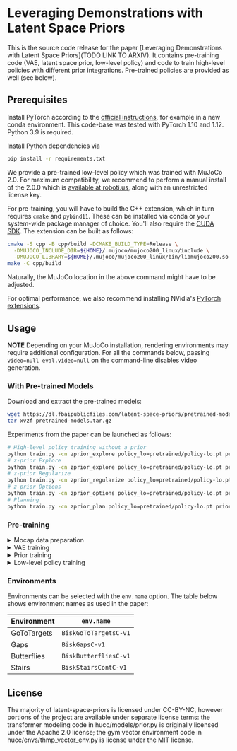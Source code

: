 # Leveraging Demonstrations with Latent Space Priors

This is the source code release for the paper [Leveraging Demonstrations with
Latent Space Priors](TODO LINK TO ARXIV). It contains pre-training code (VAE,
latent space prior, low-level policy) and code to train high-level policies with
different prior integrations. Pre-trained policies are provided as well (see
below).

## Prerequisites

Install PyTorch according to the [official
instructions](https://pytorch.org/get-started), for example in a new conda
environment. This code-base was tested with PyTorch 1.10 and 1.12. Python 3.9 is
required.

Install Python dependencies via
```sh
pip install -r requirements.txt
```

We provide a pre-trained low-level policy which was trained with MuJoCo 2.0. For
maximum compatibility, we recommend to perform a manual install of the 2.0.0
which is [available at roboti.us](https://www.roboti.us/download.html), along
with an unrestricted license key.

For pre-training, you will have to build the C++ extension, which in turn
requires `cmake` and `pybind11`. These can be installed via conda or your
system-wide package manager of choice. You'll also require the [CUDA
SDK](https://docs.nvidia.com/cuda/). The extension can be built as follows:
```sh
cmake -S cpp -B cpp/build -DCMAKE_BUILD_TYPE=Release \
  -DMUJOCO_INCLUDE_DIR=${HOME}/.mujoco/mujoco200_linux/include \
  -DMUJOCO_LIBRARY=${HOME}/.mujoco/mujoco200_linux/bin/libmujoco200.so
make -C cpp/build
```
Naturally, the MuJoCo location in the above command might have to be adjusted.

For optimal performance, we also recommend installing NVidia's
[PyTorch extensions](https://github.com/NVIDIA/apex).


## Usage

**NOTE** Depending on your MuJoCo installation, rendering environments may
require additional configuration. For all the commands below, passing
`video=null eval.video=null` on the command-line disables video generation.


### With Pre-trained Models

Download and extract the pre-trained models:
```sh
wget https://dl.fbaipublicfiles.com/latent-space-priors/pretrained-models.tar.gz
tar xvzf pretrained-models.tar.gz
```

Experiments from the paper can be launched as follows:
```sh
# High-level policy training without a prior
python train.py -cn zprior_explore policy_lo=pretrained/policy-lo.pt prior=null
# z-prior Explore
python train.py -cn zprior_explore policy_lo=pretrained/policy-lo.pt prior=pretrained/prior.pt
# z-prior Regularize
python train.py -cn zprior_regularize policy_lo=pretrained/policy-lo.pt prior=pretrained/prior.pt
# z-prior Options 
python train.py -cn zprior_options policy_lo=pretrained/policy-lo.pt prior=pretrained/prior.pt
# Planning
python train.py -cn zprior_plan policy_lo=pretrained/policy-lo.pt prior=pretrained/prior.pt
```


### Pre-training

<details>
<summary>Mocap data preparation</summary>

You'll need to download the SMPL-H model from [smpl.is.tue.mpg.de](https://smpl.is.tue.mpg.de/) and place it in `hucc/envs/assets` like so:

```
hucc/envs/assets/smplh/
├── LICENSE.txt
├── female
│   └── model.npz
├── info.txt
├── male
│   └── model.npz
└── neutral
    └── model.npz
```

The AMASS data can be obtained at
[amass.is.tue.mpg.de](https://amass.is.tue.mpg.de/). First, extract the
`CMU.tar.bz2` archive to a location of choice. Afterwards, prepare a training
data file as follows:
```sh
find <path-to-cmu-clips> -name '*_poses.npz' | PYTHONPATH=$PWD python scripts/gen_amass_jpos.py -f - --subset cmu_locomotion_small --output-path lcs2-train.h5
find <path-to-cmu-clips> -name '*_poses.npz' | PYTHONPATH=$PWD python scripts/gen_amass_jpos.py -f - --subset cmu_locomotion_small_valid --output-path lcs2-valid.h5
python scripts/merge_h5_corpora.py --output-path lcs2.h5 --train lcs2-train --valid lcs2-valid --test ''
```
</details>

<details>
<summary>VAE training</summary>

Let's specify a dedicated job directory (`hydra.run.dir`) so that we can easily
refer to the resulting checkpoint and configuration.

```sh
python train_zprior.py -cn lcs2_vae dataset.path=$PWD/lcs2.h5 hydra.run.dir=vae
```
</details>

<details>
<summary>Prior training</summary>

As a first step, the training data file has to be augmented with latent states
and distributions from the VAE:

```sh
PYTHONPATH=$PWD python scripts/add_latents_to_hdf5.py --checkpoint vae/checkpoint.pt lcs2.h5 lcs2-with-latents.h5
```

The prior can then be trained as follows:
```sh
python train_zprior.py -cn lcs2_prior dataset.path=$PWD/lcs2-with-latents.h5 hydra.run.dir=prior
```
</details>

<details>
<summary>Low-level policy training</summary>

The low-level policy training code requires a dedicated data file which can be
produced as follows:

```sh
find <path-to-cmu-clips> -name '*_poses.npz' | PYTHONPATH=$PWD python scripts/gen_amass_mjbox.py -f - --subset cmu_locomotion_small --checkpoint vae/checkpoint.pt --output-path lcs2-lo.h5
```

Training the policy itself is computationally demanding. In our experiments, we
use 2 machines, each consisting of 80 CPUs and 8 GPUs. We provide several
configurations:
```sh
# Single-GPU training
python train.py -cn lcs2_policy_lo ref_path=lcs2-lo.h5 hydra.run.dir=policy_lo

# Multi-GPU training, single machine
python train_dist.py -cn lcs2_policy_lo ref_path=lcs2-lo.h5 agent.distributed.size=<num-gpus> hydra.run.dir=policy_lo
```

`train_dist.py` supports multi-machine training with slurm. Manual invocation is
also possible: the example below expects two 8-GPU machines.  A shared
directory is required to perform the initial rendez-vous. The following can then
be run on each machine (where `<machine-id>` is either 0 or 1):
```sh
# Multi-GPU training on 2 machines, on each machine:
SLURM_NODEID=<machine-id> SLURM_NNODES=2 SLURM_JOBID=<random-string> \
python train_dist.py -cn lcs2_policy_lo ref_path=lcs2-lo.h5 \
  agent.distributed.size=16 \
  agent.distributed.rdvu_path=<shared_directory> \
  hydra.run.dir=policy_lo
```
</details>


### Environments 

Environments can be selected with the `env.name` option. The table below shows
environment names as used in the paper:

Environment | `env.name`
--- | ---
GoToTargets | `BiskGoToTargetsC-v1`
Gaps | `BiskGapsC-v1`
Butterflies | `BiskButterfliesC-v1`
Stairs | `BiskStairsContC-v1`


## License
The majority of latent-space-priors is licensed under CC-BY-NC, however portions
of the project are available under separate license terms: the transformer
modeling code in hucc/models/prior.py is originally licensed under the Apache
2.0 license; the gym vector environment code in hucc/envs/thmp_vector_env.py is
license under the MIT license.
